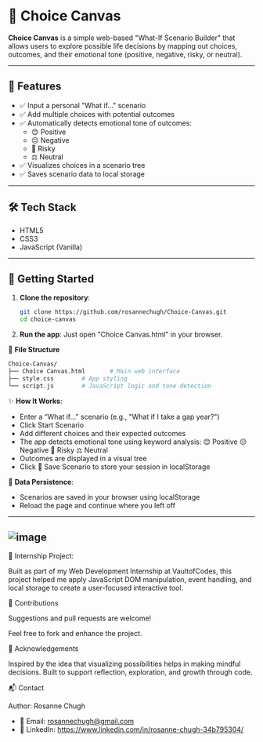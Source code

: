 # 🎨 Choice Canvas

**Choice Canvas** is a simple web-based "What-If Scenario Builder" that allows users to explore possible life decisions by mapping out choices, outcomes, and their emotional tone (positive, negative, risky, or neutral).

---

## 🌟 Features

- ✅ Input a personal "What if..." scenario
- ✅ Add multiple choices with potential outcomes
- ✅ Automatically detects emotional tone of outcomes:
  - 😊 Positive
  - 😔 Negative
  - 🤔 Risky
  - ⚖️ Neutral
- ✅ Visualizes choices in a scenario tree
- ✅ Saves scenario data to local storage

---

## 🛠️ Tech Stack

- HTML5
- CSS3
- JavaScript (Vanilla)

---

## 🚀 Getting Started

1. **Clone the repository**:
   ```bash
   git clone https://github.com/rosannechugh/Choice-Canvas.git
   cd choice-canvas
   ```
2. **Run the app**:
Just open "Choice Canvas.html" in your browser.

📂 **File Structure**
```bash
Choice-Canvas/
├── Choice Canvas.html       # Main web interface
├── style.css        # App styling
└── script.js        # JavaScript logic and tone detection
```
✨ **How It Works**:
- Enter a “What if…” scenario (e.g., "What if I take a gap year?")
- Click Start Scenario
- Add different choices and their expected outcomes
- The app detects emotional tone using keyword analysis:
😊 Positive
😔 Negative
🤔 Risky
⚖️ Neutral
- Outcomes are displayed in a visual tree
- Click 💾 Save Scenario to store your session in localStorage

💾 **Data Persistence**:
- Scenarios are saved in your browser using localStorage
- Reload the page and continue where you left off

---
![image](https://github.com/user-attachments/assets/29247604-e225-4519-8640-f7a2feda2193)
---
🏢 Internship Project:

Built as part of my Web Development Internship at VaultofCodes, this project helped me apply JavaScript DOM manipulation, event handling, and local storage to create a user-focused interactive tool.

🤝 Contributions

Suggestions and pull requests are welcome!

Feel free to fork and enhance the project.

🙌 Acknowledgements

Inspired by the idea that visualizing possibilities helps in making mindful decisions. Built to support reflection, exploration, and growth through code.

📬 Contact

Author: Rosanne Chugh
- 📧 Email: rosannechugh@gmail.com
- 🔗 LinkedIn: https://www.linkedin.com/in/rosanne-chugh-34b795304/


